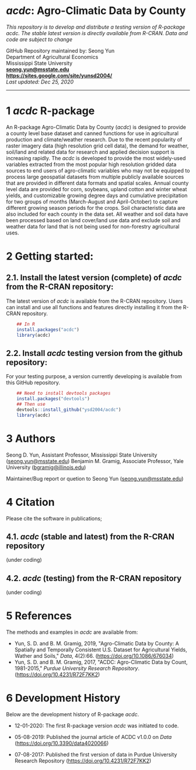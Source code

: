 # *acdc*: Agro-Climatic Data by County

*This repository is to develop and distribute a testing version of R-package _acdc_. The stable latest version is directly available from R-CRAN.*
*Data and code are subject to change*

GitHub Repository maintained by: Seong Yun\
Department of Agricultural Economics\
Mississippi State University\
**<seong.yun@msstate.edu>**\
**<https://sites.google.com/site/yunsd2004/>**\
*Last updated: Dec 25, 2020*

------------------------------------------------------------------------

1 *acdc* R-package
==========

An R-package Agro-Climatic Data by County (*acdc*) is designed to provide a county level base dataset and canned functions for use in agricultural production and climate/weather research. Due to the recent popularity of raster imagery data (high resolution grid cell data), the demand for weather, soil/land and related data for research and applied decision support is increasing rapidly. The *acdc* is developed to provide the most widely-used variables extracted from the most popular high resolution gridded data sources to end users of agro-climatic variables who may not be equipped to process large geospatial datasets from multiple publicly available sources that are provided in different data formats and spatial scales. Annual county level data are provided for corn, soybeans, upland cotton and winter wheat yields, and customizable growing degree days and cumulative precipitation for two groups of months (March-August and April-October) to capture different growing season periods for the crops. Soil characteristic data are also included for each county in the data set. All weather and soil data have been processed based on land cover/land use data and exclude soil and weather data for land that is not being used for non-forestry agricultural uses.

2 Getting started:
==================

2.1. Install the latest version (complete) of *acdc* from the R-CRAN repository:
--------------------------------------------------

The latest version of *acdc* is available from the R-CRAN repository. Users can install and use all functions and features directly installing it from the R-CRAN repository.

``` r
    ## In R
    install.packages("acdc")
    library(acdc)
```

2.2. Install *acdc* testing version from the github repository:
---------------------------------
For your testing purpose, a version currently developing is available from this GitHub repository.


``` r
    ## Need to install devtools packages
    install.packages("devtools")
    ## Then use
    devtools::install_github("ysd2004/acdc")
    library(acdc)
```

3 Authors
====================================
Seong D. Yun, Assistant Professor, Mississippi State University (<seong.yun@msstate.edu>)
Benjamin M. Gramig, Associate Professor, Yale University (<bgramig@illinois.edu>)

Maintainer/Bug report or quetion to Seong Yun (<seong.yun@msstate.edu>)

4 Citation
====================================
Please cite the software in publications;

4.1. *acdc* (stable and latest) from the R-CRAN repository
---------------------------------
(under coding)

4.2. *acdc* (testing) from the R-CRAN repository
---------------------------------
(under coding)


5 References
====================================
The methods and examples in *acdc* are available from:

* Yun, S. D. and B. M. Gramig, 2019, "Agro-Climatic Data by County: A Spatially and Temporally Consistent U.S. Dataset for Agricultural Yields, Wather and Soils," *Data*, 4(2):66. (<https://doi.org/10.1086/676034>)
* Yun, S. D. and B. M. Gramig, 2017, "ACDC: Agro-Climatic Data by Count, 1981-2015," *Purdue University Research Repository*. (<https://doi.org/10.4231/R72F7KK2>)

6 Development History
====================================

Below are the development history of R-package *acdc*.

* 12-01-2020: The first R-package version *acdc* was initiated to code.

* 05-08-2019: Published the journal article of ACDC v1.0.0 on *Data* (<https://doi.org/10.3390/data4020066>)

* 07-08-2017: Published the first version of data in Purdue University Research Repository (<https://doi.org/10.4231/R72F7KK2>)


